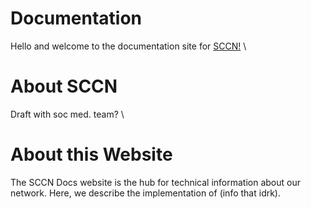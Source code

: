 # Documentation
Hello and welcome to the documentation site for [SCCN!](https://seattlecommunitynetwork.org/) \
# About SCCN
Draft with soc med. team? \
# About this Website
The SCCN Docs website is the hub for technical information about our network. Here, we describe the implementation of (info that idrk).
